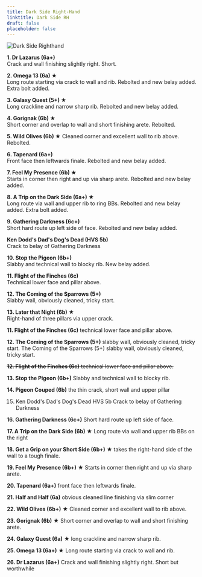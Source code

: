 ```yaml
---
title: Dark Side Right-Hand
linktitle: Dark Side RH
draft: false
placeholder: false
---
```


![Dark Side Righthand](/img/peak/buxton/hh-dark-side-rh.jpg "Dark Side Righthand")

**1. Dr Lazarus (6a+)**  
Crack and wall finishing slightly right. Short.

**2. Omega 13 (6a) &starf;**  
Long route starting via crack to wall and rib. <span class="new">Rebolted and new belay added.</span> Extra bolt added.</span>

**3. Galaxy Quest (5+) &starf;**  
Long crackline and narrow sharp rib. <span class="new">Rebolted and new belay added. 

**4. Gorignak (6b) &starf;**  
Short corner and overlap to wall and short finishing arete. <span class="new">Rebolted. 

**5. Wild Olives (6b) &starf;** Cleaned corner and excellent wall to rib above. <span class="new">Rebolted. 

**6. Tapenard (6a+)**  
Front face then leftwards finale. <span class="new">Rebolted and new belay added.</span> 

**7. Feel My Presence (6b) &starf;**  
Starts in corner then right and up via sharp arete. <span class="new">Rebolted and new belay added.</span>

**8. A Trip on the Dark Side (6a+) &starf;**  
Long route via wall and upper rib to ring BBs. <span class="new">Rebolted and new belay added. Extra bolt added.</span>

**9. Gathering Darkness (6c+)**  
Short hard route up left side of face. <span class="new">Rebolted and new belay added.</span>

**Ken Dodd's Dad's Dog's Dead (HVS 5b)**  
Crack to belay of Gathering Darkness

**10. Stop the Pigeon (6b+)**  
Slabby and technical wall to blocky rib. <span class="new">New belay added.</span>

**11. Flight of the Finches (6c)**  
Technical lower face and pillar above.

**12. The Coming of the Sparrows (5+)**  
Slabby wall, obviously cleaned, tricky start.

**13. Later that Night (6b) &starf;**  
Right-hand of three pillars via upper crack.



**11. Flight of the Finches (6c)** technical lower face and pillar above.

**12. The Coming of the Sparrows (5+)** slabby wall, obviously cleaned, tricky start. The Coming of the Sparrows (5+) slabby wall, obviously cleaned, tricky start.


~~**12. Flight of the Finches (6c)** technical lower face and pillar above.~~

**13. Stop the Pigeon (6b+)** Slabby and technical wall to blocky rib.

**14. Pigeon Couped (6b)** the thin crack, short wall and upper pillar

15. Ken Dodd's Dad's Dog's Dead HVS 5b Crack to belay of Gathering Darkness

**16. Gathering Darkness (6c+)** Short hard route up left side of face.

**17. A Trip on the Dark Side (6b)** &starf; Long route via wall and upper rib BBs on the right

**18. Get a Grip on your Short Side (6b+)** &starf; takes the right-hand side of the wall to a tough finale.

**19. Feel My Presence (6b+)** &starf; Starts in corner then right and up via sharp arete.

**20. Tapenard (6a+)** front face then leftwards finale.

**21. Half and Half (6a)** obvious cleaned line finishing via slim corner

**22. Wild Olives (6b+)** &starf; Cleaned corner and excellent wall to rib above.

**23. Gorignak (6b)** &starf; Short corner and overlap to wall and short finishing arete.

**24. Galaxy Quest (6a)** &starf; long crackline and narrow sharp rib.

**25. Omega 13 (6a+)** &starf; Long route starting via crack to wall and rib.

**26. Dr Lazarus (6a+)** Crack and wall finishing slightly right. Short but worthwhile



